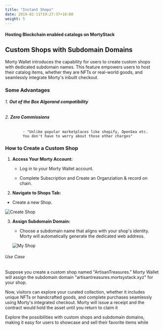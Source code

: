 ```yaml
---
title: "Instant Shops"
date: 2019-02-11T19:27:37+10:00
weight: 5
---
```


#### Hosting Blockchain enabled catalogs on MortyStack

## Custom Shops with Subdomain Domains

Morty Wallet introduces the capability for users to create custom shops with dedicated subdomain names. This feature empowers users to host their catalog items, whether they are NFTs or real-world goods, and seamlessly integrate Morty's inbuilt checkout.

### Some Advantages

###### 1. **Out of the Box Algorand compatibility**

###### 2. **Zero Commissions**

            - "Unlike popular marketplaces like shopify, OpenSea etc.
            You don't have to worry about those other charges"

### How to Create a Custom Shop

1. **Access Your Morty Account:**

   - Log in to your Morty Wallet account.

   - Complete Subscription and Create an Organziation & record on chain.

2. **Navigate to Shops Tab:**

- Create a new Shop.

![Create Shop](https://firebasestorage.googleapis.com/v0/b/mortywalletng.appspot.com/o/myShops.png?alt=media&token=01e2ca93-3b53-4190-8dca-d78279b2a2ee)

3. **Assign Subdomain Domain:**

   - Choose a subdomain name that aligns with your shop's identity. Morty will automatically generate the dedicated web address.

   ![My Shop](https://firebasestorage.googleapis.com/v0/b/mortywalletng.appspot.com/o/hostShops.png?alt=media&token=549732f4-fa8f-4bf0-9242-33a9bad8f820)

###### Use Case

Suppose you create a custom shop named "ArtisanTreasures." Morty Wallet will assign the subdomain domain "artisantreasures.mortsystack.xyz" for your shop.

Now, visitors can explore your curated collection, whether it includes unique NFTs or handcrafted goods, and complete purchases seamlessly using Morty's integrated checkout. Morty will issue a receipt and the contract would hold the asset until you return to claim it

Explore the possibilities with custom shops and subdomain domains, making it easy for users to showcase and sell their favorite items while
